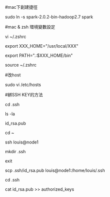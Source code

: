 #mac下創建捷徑

sudo ln -s spark-2.0.2-bin-hadoop2.7 spark

#mac & zsh 環境變數設定

vi ~/.zshrc

export XXX_HOME="/usr/local/XXX"

export PATH=".:$XXX_HOME/bin"

source ~/.zshrc


#改host

sudo vi /etc/hosts 

#綁SSH KEY的方法

cd .ssh

ls -la

id_rsa.pub

cd ~

ssh louis@node1

mkdir .ssh

exit

scp .ssh/id_rsa.pub louis@node1:/home/louis/.ssh

cd .ssh

cat id_rsa.pub >> authorized_keys